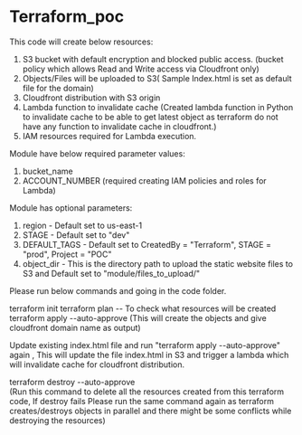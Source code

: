 # Terraform_poc

This code will create below resources:

1) S3 bucket with default encryption and blocked public access. (bucket policy which allows Read and Write access via Cloudfront only)
2) Objects/Files will be uploaded to S3( Sample Index.html is set as default file for the domain)
3) Cloudfront distribution with S3 origin
4) Lambda function to invalidate cache (Created lambda function in Python to invalidate cache to be able to get latest object as terraform do not have any function to invalidate cache in cloudfront.)
5) IAM resources required for Lambda execution.

Module have below required parameter values:

1) bucket_name
2) ACCOUNT_NUMBER (required creating IAM policies and roles for Lambda)

Module has optional parameters:
1) region - Default set to us-east-1
2) STAGE  - Default set to "dev"
3) DEFAULT_TAGS  - Default set to CreatedBy = "Terraform",    STAGE = "prod",    Project     = "POC"
4) object_dir - This is the directory path to upload the static website files to S3 and Default set to "module/files_to_upload/"


Please run below commands and going in the code folder.

terraform init
terraform plan  -- To check what resources will be created
terraform apply --auto-approve  (This will create the objects and give cloudfront domain name as output)

Update existing index.html file and run "terraform apply --auto-approve" again , 
This will update the file index.html in S3 and trigger a lambda which will invalidate cache for cloudfront distribution.


terraform destroy --auto-approve  
(Run this command to delete all the resources created from this terraform code, 
If destroy fails Please run the same command again as terraform creates/destroys objects in parallel and there might be some conflicts while destroying the resources)
